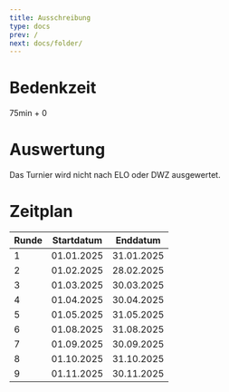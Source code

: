 ```yaml
---
title: Ausschreibung
type: docs
prev: /
next: docs/folder/
---
```


# Bedenkzeit 
75min + 0 

# Auswertung
Das Turnier wird nicht nach ELO oder DWZ ausgewertet. 

# Zeitplan

| Runde | Startdatum | Enddatum   |
|-------|------------|------------|
| 1     | 01.01.2025 | 31.01.2025 |
| 2     | 01.02.2025 | 28.02.2025 |
| 3     | 01.03.2025 | 30.03.2025 |
| 4     | 01.04.2025 | 30.04.2025 |
| 5     | 01.05.2025 | 31.05.2025 |
| 6     | 01.08.2025 | 31.08.2025 |
| 7     | 01.09.2025 | 30.09.2025 |
| 8     | 01.10.2025 | 31.10.2025 |
| 9     | 01.11.2025 | 30.11.2025 |
